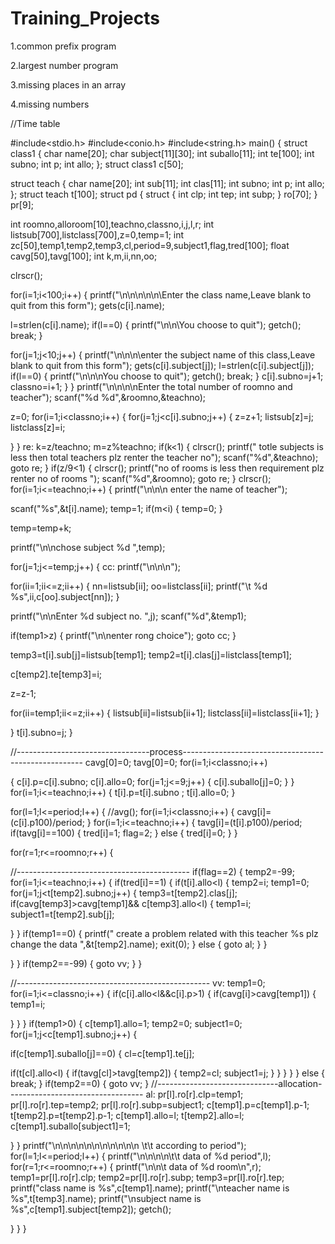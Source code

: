 # Training_Projects
1.common prefix program

2.largest number program

3.missing places in an array

4.missing numbers




//Time table

#include<stdio.h> #include<conio.h> #include<string.h> main() { struct class1 { char name[20]; char subject[11][30]; int suballo[11]; int te[100]; int subno; int p; int allo; }; struct class1 c[50];

struct teach { char name[20]; int sub[11]; int clas[11]; int subno; int p; int allo; }; struct teach t[100]; struct pd { struct { int clp; int tep; int subp; } ro[70]; } pr[9];

int roomno,alloroom[10],teachno,classno,i,j,l,r; int listsub[700],listclass[700],z=0,temp=1; int zc[50],temp1,temp2,temp3,cl,period=9,subject1,flag,tred[100]; float cavg[50],tavg[100]; int k,m,ii,nn,oo;

clrscr();

for(i=1;i<100;i++) { printf("\n\n\n\n\n\Enter the class name,Leave blank to quit from this form"); gets(c[i].name);

l=strlen(c[i].name); if(l==0) { printf("\n\n\You choose to quit"); getch(); break; }

for(j=1;j<10;j++) { printf("\n\n\n\enter the subject name of this class,Leave blank to quit from this form"); gets(c[i].subject[j]); l=strlen(c[i].subject[j]); if(l==0) { printf("\n\n\nYou choose to quit"); getch(); break; } c[i].subno=j+1; classno=i+1; } } printf("\n\n\n\nEnter the total number of roomno and teacher"); scanf("%d %d",&roomno,&teachno);

z=0; for(i=1;i<classno;i++) { for(j=1;j<c[i].subno;j++) { z=z+1; listsub[z]=j; listclass[z]=i;

} } re: k=z/teachno; m=z%teachno; if(k<1) { clrscr(); printf(" totle subjects is less then total teachers plz renter the teacher no"); scanf("%d",&teachno); goto re; } if(z/9<1) { clrscr(); printf("no of rooms is less then requirement plz renter no of rooms "); scanf("%d",&roomno); goto re; } clrscr(); for(i=1;i<=teachno;i++) { printf("\n\n\n enter the name of teacher");

scanf("%s",&t[i].name); temp=1; if(m<i) { temp=0; }

temp=temp+k;

printf("\n\nchose subject %d ",temp);

for(j=1;j<=temp;j++) { cc: printf("\n\n\n");

for(ii=1;ii<=z;ii++) { nn=listsub[ii]; oo=listclass[ii]; printf("\t %d %s",ii,c[oo].subject[nn]); }

printf("\n\nEnter %d subject no. ",j); scanf("%d",&temp1);

if(temp1>z) { printf("\n\nenter rong choice"); goto cc; }

temp3=t[i].sub[j]=listsub[temp1]; temp2=t[i].clas[j]=listclass[temp1];

c[temp2].te[temp3]=i;

z=z-1;

for(ii=temp1;ii<=z;ii++) { listsub[ii]=listsub[ii+1]; listclass[ii]=listclass[ii+1]; }

} t[i].subno=j; }

//---------------------------------process----------------------------------------------------- cavg[0]=0; tavg[0]=0; for(i=1;i<classno;i++)

{ c[i].p=c[i].subno; c[i].allo=0; for(j=1;j<=9;j++) { c[i].suballo[j]=0; } } for(i=1;i<=teachno;i++) { t[i].p=t[i].subno ; t[i].allo=0; }

for(l=1;l<=period;l++) { //avg(); for(i=1;i<classno;i++) { cavg[i]=(c[i].p100)/period; } for(i=1;i<=teachno;i++) { tavg[i]=(t[i].p100)/period; if(tavg[i]==100) { tred[i]=1; flag=2; } else { tred[i]=0; } }

for(r=1;r<=roomno;r++) {

//------------------------------------------- if(flag==2) { temp2=-99; for(i=1;i<=teachno;i++) { if(tred[i]==1) { if(t[i].allo<l) { temp2=i; temp1=0; for(j=1;j<t[temp2].subno;j++) { temp3=t[temp2].clas[j]; if(cavg[temp3]>cavg[temp1]&& c[temp3].allo<l) { temp1=i; subject1=t[temp2].sub[j];

} } if(temp1==0) { printf(" create a problem related with this teacher %s plz change the data ",&t[temp2].name); exit(0); } else { goto al; } }

} } if(temp2==-99) { goto vv; } }

//------------------------------------------------ vv: temp1=0; for(i=1;i<=classno;i++) { if(c[i].allo<l&&c[i].p>1) { if(cavg[i]>cavg[temp1]) { temp1=i;

} } } if(temp1>0) { c[temp1].allo=1; temp2=0; subject1=0; for(j=1;j<c[temp1].subno;j++) {

if(c[temp1].suballo[j]==0) { cl=c[temp1].te[j];

if(t[cl].allo<l) { if(tavg[cl]>tavg[temp2]) { temp2=cl; subject1=j; } } } } } else { break; } if(temp2==0) { goto vv; } //------------------------------allocation---------------------------------- al: pr[l].ro[r].clp=temp1; pr[l].ro[r].tep=temp2; pr[l].ro[r].subp=subject1; c[temp1].p=c[temp1].p-1; t[temp2].p=t[temp2].p-1; c[temp1].allo=l; t[temp2].allo=l; c[temp1].suballo[subject1]=1;

} } printf("\n\n\n\n\n\n\n\n\n\n\n \t\t according to period"); for(l=1;l<=period;l++) { printf("\n\n\n\n\t\t data of %d period",l); for(r=1;r<=roomno;r++) { printf("\n\n\t data of %d room\n",r); temp1=pr[l].ro[r].clp; temp2=pr[l].ro[r].subp; temp3=pr[l].ro[r].tep; printf("class name is %s",c[temp1].name); printf("\nteacher name is %s",t[temp3].name); printf("\nsubject name is %s",c[temp1].subject[temp2]); getch();

} } }
